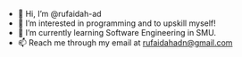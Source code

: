 - 👋 Hi, I’m @rufaidah-ad
- 👀 I’m interested in programming and to upskill myself!
- 🌱 I’m currently learning Software Engineering in SMU.
- 📫 Reach me through my email at rufaidahadn@gmail.com

<!---
rufaidah-ad/rufaidah-ad is a ✨ special ✨ repository because its `README.md` (this file) appears on your GitHub profile.
You can click the Preview link to take a look at your changes.
--->
